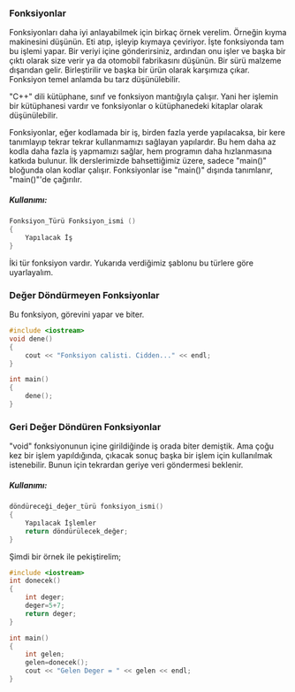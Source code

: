 ### Fonksiyonlar
Fonksiyonları daha iyi anlayabilmek için birkaç örnek verelim. Örneğin kıyma makinesini düşünün. Eti atıp, işleyip kıymaya çeviriyor. İşte fonksiyonda tam bu işlemi yapar. Bir veriyi içine gönderirsiniz, ardından onu işler ve başka bir çıktı olarak size verir ya da otomobil fabrikasını düşünün. Bir sürü malzeme dışarıdan gelir. Birleştirilir ve başka bir ürün olarak karşımıza çıkar. Fonksiyon temel anlamda bu tarz düşünülebilir.

"C++" dili kütüphane, sınıf ve fonksiyon mantığıyla çalışır. Yani her işlemin bir kütüphanesi vardır ve fonksiyonlar o kütüphanedeki kitaplar olarak düşünülebilir.

Fonksiyonlar, eğer kodlamada bir iş, birden fazla yerde yapılacaksa, bir kere tanımlayıp tekrar tekrar kullanmamızı sağlayan yapılardır. Bu hem daha az kodla daha fazla iş yapmamızı sağlar, hem programın daha hızlanmasına katkıda bulunur. İlk derslerimizde bahsettiğimiz üzere, sadece "main()" bloğunda olan kodlar çalışır. Fonksiyonlar ise "main()" dışında tanımlanır, "main()"'de çağırılır.

##### Kullanımı:
``` cpp
Fonksiyon_Türü Fonksiyon_ismi ()
{
    Yapılacak İş
}
```
İki tür fonksiyon vardır. Yukarıda verdiğimiz şablonu bu türlere göre uyarlayalım.

### Değer Döndürmeyen Fonksiyonlar
Bu fonksiyon, görevini yapar ve biter.

``` c++
#include <iostream>
void dene()
{
    cout << "Fonksiyon calisti. Cidden..." << endl;
}

int main()
{
    dene();
}
```

### Geri Değer Döndüren Fonksiyonlar
"void" fonksiyonunun içine girildiğinde iş orada biter demiştik. Ama çoğu kez bir işlem yapıldığında, çıkacak sonuç başka bir işlem için kullanılmak istenebilir.
Bunun için tekrardan geriye veri göndermesi beklenir.

##### Kullanımı:

``` c++
döndüreceği_değer_türü fonksiyon_ismi()
{
    Yapılacak İşlemler
    return döndürülecek_değer;
}
```
Şimdi bir örnek ile pekiştirelim;

``` c++
#include <iostream>
int donecek()
{
    int deger;
    deger=5+7;
    return deger;
}

int main()
{
    int gelen;
    gelen=donecek();
    cout << "Gelen Deger = " << gelen << endl;
}
```
